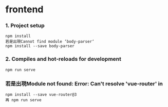 # frontend

### 1. Project setup
```
npm install
若是出現Cannot find module ‘body-parser‘ 
npm install --save body-parser
```

### 2. Compiles and hot-reloads for development
```
npm run serve
```

### 若是出現Module not found: Error: Can't resolve 'vue-router' in
```
npm install --save vue-router@3
再 npm run serve
```